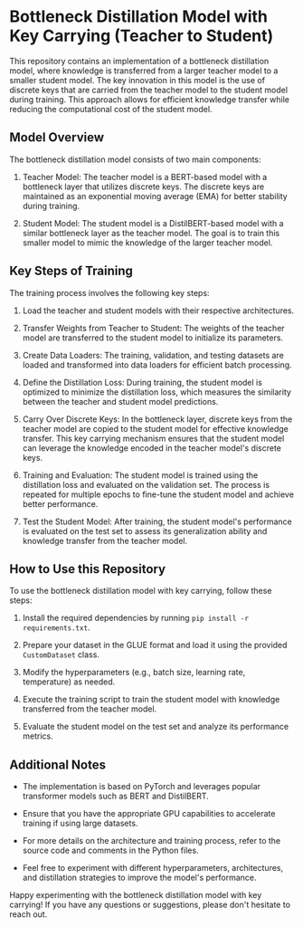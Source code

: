 # Bottleneck Distillation Model with Key Carrying (Teacher to Student)

This repository contains an implementation of a bottleneck distillation model, where knowledge is transferred from a larger teacher model to a smaller student model. The key innovation in this model is the use of discrete keys that are carried from the teacher model to the student model during training. This approach allows for efficient knowledge transfer while reducing the computational cost of the student model.

## Model Overview

The bottleneck distillation model consists of two main components:

1. Teacher Model: The teacher model is a BERT-based model with a bottleneck layer that utilizes discrete keys. The discrete keys are maintained as an exponential moving average (EMA) for better stability during training.

2. Student Model: The student model is a DistilBERT-based model with a similar bottleneck layer as the teacher model. The goal is to train this smaller model to mimic the knowledge of the larger teacher model.

## Key Steps of Training

The training process involves the following key steps:

1. Load the teacher and student models with their respective architectures.

2. Transfer Weights from Teacher to Student: The weights of the teacher model are transferred to the student model to initialize its parameters.

3. Create Data Loaders: The training, validation, and testing datasets are loaded and transformed into data loaders for efficient batch processing.

4. Define the Distillation Loss: During training, the student model is optimized to minimize the distillation loss, which measures the similarity between the teacher and student model predictions.

5. Carry Over Discrete Keys: In the bottleneck layer, discrete keys from the teacher model are copied to the student model for effective knowledge transfer. This key carrying mechanism ensures that the student model can leverage the knowledge encoded in the teacher model's discrete keys.

6. Training and Evaluation: The student model is trained using the distillation loss and evaluated on the validation set. The process is repeated for multiple epochs to fine-tune the student model and achieve better performance.

7. Test the Student Model: After training, the student model's performance is evaluated on the test set to assess its generalization ability and knowledge transfer from the teacher model.

## How to Use this Repository

To use the bottleneck distillation model with key carrying, follow these steps:

1. Install the required dependencies by running `pip install -r requirements.txt`.

2. Prepare your dataset in the GLUE format and load it using the provided `CustomDataset` class.

3. Modify the hyperparameters (e.g., batch size, learning rate, temperature) as needed.

4. Execute the training script to train the student model with knowledge transferred from the teacher model.

5. Evaluate the student model on the test set and analyze its performance metrics.

## Additional Notes

- The implementation is based on PyTorch and leverages popular transformer models such as BERT and DistilBERT.

- Ensure that you have the appropriate GPU capabilities to accelerate training if using large datasets.

- For more details on the architecture and training process, refer to the source code and comments in the Python files.

- Feel free to experiment with different hyperparameters, architectures, and distillation strategies to improve the model's performance.

Happy experimenting with the bottleneck distillation model with key carrying! If you have any questions or suggestions, please don't hesitate to reach out.
